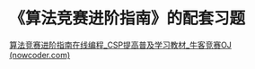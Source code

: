 # 《算法竞赛进阶指南》的配套习题

[算法竞赛进阶指南在线编程_CSP提高普及学习教材_牛客竞赛OJ (nowcoder.com)](https://ac.nowcoder.com/acm/archive/oi-advance)

